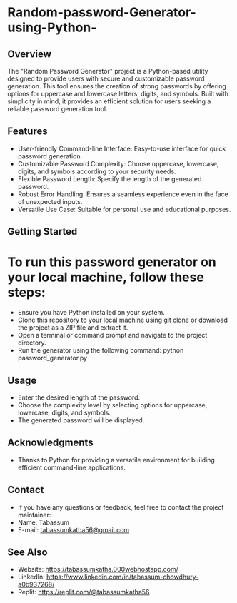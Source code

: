 # Random-password-Generator-using-Python-
## Overview
The "Random Password Generator" project is a Python-based utility designed to provide users with secure and customizable password generation. This tool ensures the creation of strong passwords by offering options for uppercase and lowercase letters, digits, and symbols. Built with simplicity in mind, it provides an efficient solution for users seeking a reliable password generation tool.
## Features
- User-friendly Command-line Interface: Easy-to-use interface for quick password generation.
- Customizable Password Complexity: Choose uppercase, lowercase, digits, and symbols according to your security needs.
- Flexible Password Length: Specify the length of the generated password.
- Robust Error Handling: Ensures a seamless experience even in the face of unexpected inputs.
- Versatile Use Case: Suitable for personal use and educational purposes.
## Getting Started
# To run this password generator on your local machine, follow these steps:
- Ensure you have Python installed on your system.
- Clone this repository to your local machine using git clone or download the project as a ZIP file and extract it.
- Open a terminal or command prompt and navigate to the project directory.
- Run the generator using the following command: python password_generator.py
## Usage
- Enter the desired length of the password.
- Choose the complexity level by selecting options for uppercase, lowercase, digits, and symbols.
- The generated password will be displayed.
## Acknowledgments
- Thanks to Python for providing a versatile environment for building efficient command-line applications.
## Contact
- If you have any questions or feedback, feel free to contact the project maintainer:
- Name: Tabassum
- E-mail: tabassumkatha56@gmail.com
## See Also
- Website: https://tabassumkatha.000webhostapp.com/
- LinkedIn: https://www.linkedin.com/in/tabassum-chowdhury-a0b937268/
- Replit: https://replit.com/@tabassumkatha56

